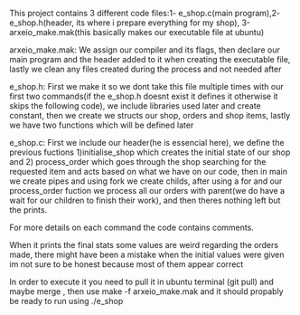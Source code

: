 This project contains 3 different code files:1- e_shop.c(main program),2- e_shop.h(header, its where i prepare everything for my shop), 
3-arxeio_make.mak(this basically makes our executable file at ubuntu)

arxeio_make.mak: We assign our compiler and its flags, then declare our main program and the header added to it when creating the executable file, 
lastly we clean any files created during the process and not needed after

e_shop.h: First we make it so we dont take this file multiple times with our first two commands(if the e_shop.h doesnt exist it defines it otherwise it skips the following code), 
we include libraries used later and create constant, then we create we structs our shop, orders and shop items, lastly we have two functions which will be defined later

e_shop.c: First we include our header(he is essencial here), we define the previous fuctions 1)initialise_shop which creates the initial state of our shop and 2) process_order which
goes through the shop searching for the requested item and acts based on what we have on our code, then in main we create pipes and using fork we create childs, after using a for 
and our process_order fuction we process all our orders with parent(we do have a wait for our children to finish their work), and then theres nothing left but the prints.

For more details on each command the code contains comments. 

When it prints the final stats some values are weird regarding the orders made, there might have been a mistake when the initial values were given im not sure to be honest because
most of them appear correct

In order to execute it you need to pull it in ubuntu terminal (git pull) and maybe merge , then use make -f arxeio_make.mak and it should propably be ready to run using ./e_shop
